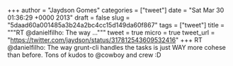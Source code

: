 
+++
author = "Jaydson Gomes"
categories = ["tweet"]
date = "Sat Mar 30 01:36:29 +0000 2013"
draft = false
slug = "5daad60a001485a3b24a2bc4cc15d149da60f867"
tags = ["tweet"]
title = """RT @danielfilho: The way ..."""
tweet = true
micro = true
tweet_url = "https://twitter.com/jaydson/status/317812543609532416"
+++
RT @danielfilho: The way grunt-cli handles the tasks is just WAY more cohese than before. Tons of kudos to @cowboy and crew :D
